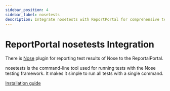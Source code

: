 ```yaml
---
sidebar_position: 4
sidebar_label: nosetests
description: Integrate nosetests with ReportPortal for comprehensive test automation reporting tools and Python test execution analysis.
---
```


# ReportPortal nosetests Integration

There is [Nose](https://nose.readthedocs.io/en/latest/) plugin for reporting test results of Nose to the ReportalPortal.

nosetests is the command-line tool used for running tests with the Nose testing framework. It makes it simple to run all tests with a single command.

[Installation guide](https://github.com/reportportal/agent-python-nosetests#readme)
